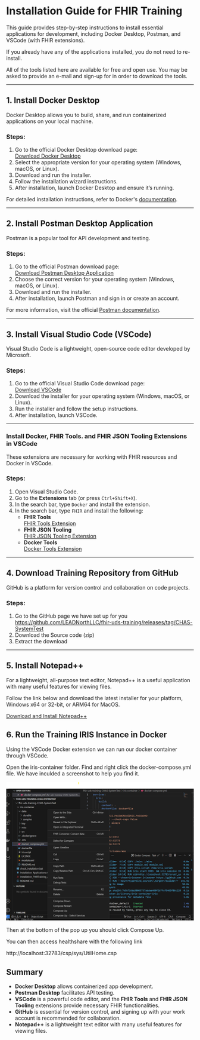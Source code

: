 # Installation Guide for FHIR Training

This guide provides step-by-step instructions to install essential applications for development, including Docker Desktop, Postman, and VSCode (with FHIR extensions).

If you already have any of the applications installed, you do not need to re-install. 

All of the tools listed here are available for free and open use. You may be asked to provide an e-mail and sign-up for in order to download the tools. 

---

## 1. Install Docker Desktop

Docker Desktop allows you to build, share, and run containerized applications on your local machine.

### Steps:
1. Go to the official Docker Desktop download page:  
   [Download Docker Desktop](https://www.docker.com/products/docker-desktop)
2. Select the appropriate version for your operating system (Windows, macOS, or Linux).
3. Download and run the installer.
4. Follow the installation wizard instructions.
5. After installation, launch Docker Desktop and ensure it’s running.

For detailed installation instructions, refer to Docker's [documentation](https://docs.docker.com/desktop/install/).

---

## 2. Install Postman Desktop Application

Postman is a popular tool for API development and testing.

### Steps:
1. Go to the official Postman download page:  
   [Download Postman Desktop Application](https://www.postman.com/downloads/)
2. Choose the correct version for your operating system (Windows, macOS, or Linux).
3. Download and run the installer.
4. After installation, launch Postman and sign in or create an account.

For more information, visit the official [Postman documentation](https://learning.postman.com/docs/getting-started/installation-and-updates/).

---

## 3. Install Visual Studio Code (VSCode)

Visual Studio Code is a lightweight, open-source code editor developed by Microsoft.

### Steps:
1. Go to the official Visual Studio Code download page:  
   [Download VSCode](https://code.visualstudio.com/)
2. Download the installer for your operating system (Windows, macOS, or Linux).
3. Run the installer and follow the setup instructions.
4. After installation, launch VSCode.

---

### Install Docker, FHIR Tools. and FHIR JSON Tooling Extensions in VSCode

These extensions are necessary for working with FHIR resources and Docker in VSCode.

### Steps:
1. Open Visual Studio Code.
2. Go to the **Extensions** tab (or press `Ctrl+Shift+X`).
3. In the search bar, type `Docker` and install the extension. 
4. In the search bar, type `FHIR` and install the following:
   - **FHIR Tools**  
     [FHIR Tools Extension](https://marketplace.visualstudio.com/items?itemName=Yannick-Lagger.vscode-fhir-tools)
   - **FHIR JSON Tooling**  
     [FHIR JSON Tooling Extension](https://marketplace.visualstudio.com/items?itemName=cqframework.fhir-json)
   - **Docker Tools**  
     [Docker Tools Extension](https://marketplace.visualstudio.com/items?itemName=ms-azuretools.vscode-docker)
     

---

## 4. Download Training Repository from GitHub

GitHub is a platform for version control and collaboration on code projects.

### Steps:
1. Go to the GitHub page we have set up for you
      https://github.com/LEADNorthLLC/fhir-uds-training/releases/tag/CHAS-SystemTest
2. Download the Source code (zip)
3. Extract the download

---

## 5. Install Notepad++

For a lightweight, all-purpose text editor, Notepad++ is a useful application with many useful features for viewing files. 

Follow the link below and download the latest installer for your platform, Windows x64 or 32-bit, or ARM64 for MacOS. 

[Download and Install Notepad++](https://notepad-plus-plus.org/downloads/)

## 6. Run the Training IRIS Instance in Docker

Using the VSCode Docker extension we can run our docker container through VSCode.

Open the iris-container folder. Find and right click the docker-compose.yml file. We have inculded a screenshot to help you find it.

![alt text](docker-compose.png)

Then at the bottom of the pop up you should click Compose Up.

You can then access healthshare with the following link
   
   http://localhost:32783/csp/sys/UtilHome.csp

## Summary

- **Docker Desktop** allows containerized app development.
- **Postman Desktop** facilitates API testing.
- **VSCode** is a powerful code editor, and the **FHIR Tools** and **FHIR JSON Tooling** extensions provide necessary FHIR functionalities.
- **GitHub** is essential for version control, and signing up with your work account is recommended for collaboration.
- **Notepad++** is a lightweight text editor with many useful features for viewing files.
